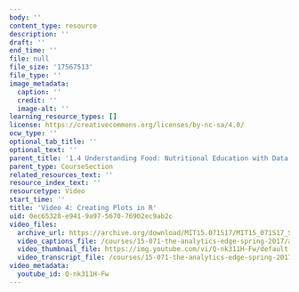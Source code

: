 ```yaml
---
body: ''
content_type: resource
description: ''
draft: ''
end_time: ''
file: null
file_size: '17567513'
file_type: ''
image_metadata:
  caption: ''
  credit: ''
  image-alt: ''
learning_resource_types: []
license: https://creativecommons.org/licenses/by-nc-sa/4.0/
ocw_type: ''
optional_tab_title: ''
optional_text: ''
parent_title: '1.4 Understanding Food: Nutritional Education with Data  (Recitation)'
parent_type: CourseSection
related_resources_text: ''
resource_index_text: ''
resourcetype: Video
start_time: ''
title: 'Video 4: Creating Plots in R'
uid: 0ec65328-e941-9a97-5670-76902ec9ab2c
video_files:
  archive_url: https://archive.org/download/MIT15.071S17/MIT15_071S17_Session_1.4.05_300k.mp4
  video_captions_file: /courses/15-071-the-analytics-edge-spring-2017/a83596ab6fb451a8a423a6e3a251f1e1_ozQJncmJYk.vtt
  video_thumbnail_file: https://img.youtube.com/vi/Q-nk311H-Fw/default.jpg
  video_transcript_file: /courses/15-071-the-analytics-edge-spring-2017/eae2c748f8d49dfa4ff6cc1296713050_ozQJncmJYk.pdf
video_metadata:
  youtube_id: Q-nk311H-Fw
---
```


